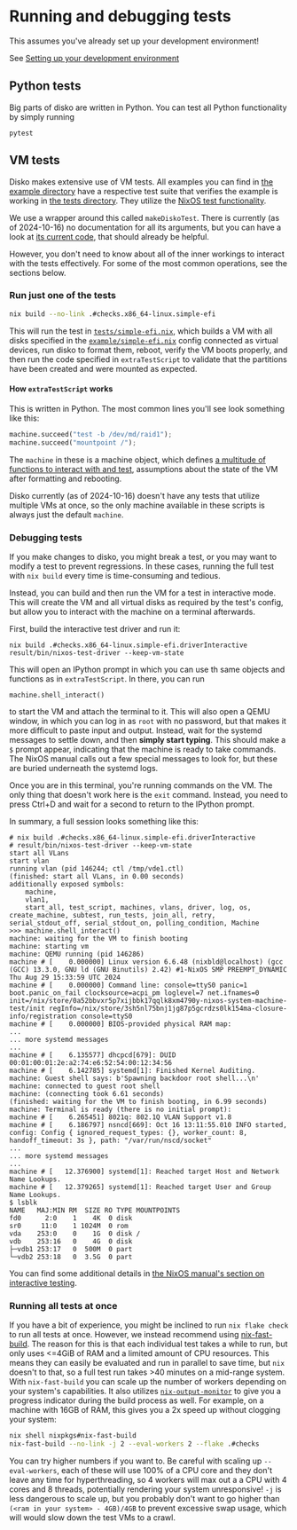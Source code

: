 # Running and debugging tests

This assumes you've already set up your development environment!

See [Setting up your development environment](./dev-setup.md)

## Python tests

Big parts of disko are written in Python. You can test all Python
functionality by simply running

```
pytest
```

## VM tests

Disko makes extensive use of VM tests. All examples you can find in
[the example directory](../example) have a respective test suite that verifies
the example is working in [the tests directory](../tests/). They utilize the
[NixOS test functionality](https://nixos.org/manual/nixos/stable/#sec-nixos-tests).

We use a wrapper around this called `makeDiskoTest`. There is currently (as of
2024-10-16) no documentation for all its arguments, but you can have a look at
[its current code](https://github.com/nix-community/disko/blob/master/src/disko_lib/tests.nix#L44C5-L58C10),
that should already be helpful.

However, you don't need to know about all of the inner workings to interact with
the tests effectively. For some of the most common operations, see the sections
below.

### Run just one of the tests

```sh
nix build --no-link .#checks.x86_64-linux.simple-efi
```

This will run the test in [`tests/simple-efi.nix`](../tests/simple-efi.nix),
which builds a VM with all disks specified in the
[`example/simple-efi.nix`](../example/simple-efi.nix) config connected as
virtual devices, run disko to format them, reboot, verify the VM boots properly,
and then run the code specified in `extraTestScript` to validate that the
partitions have been created and were mounted as expected.

#### How `extraTestScript` works

This is written in Python. The most common lines you'll see look something like
this:

```python
machine.succeed("test -b /dev/md/raid1");
machine.succeed("mountpoint /");
```

The `machine` in these is a machine object, which defines
[a multitude of functions to interact with and test](https://nixos.org/manual/nixos/stable/#ssec-machine-objects),
assumptions about the state of the VM after formatting and rebooting.

Disko currently (as of 2024-10-16) doesn't have any tests that utilize multiple
VMs at once, so the only machine available in these scripts is always just the
default `machine`.

### Debugging tests

If you make changes to disko, you might break a test, or you may want to modify
a test to prevent regressions. In these cases, running the full test with
`nix build` every time is time-consuming and tedious.

Instead, you can build and then run the VM for a test in interactive mode. This
will create the VM and all virtual disks as required by the test's config, but
allow you to interact with the machine on a terminal afterwards.

First, build the interactive test driver and run it:

```
nix build .#checks.x86_64-linux.simple-efi.driverInteractive
result/bin/nixos-test-driver --keep-vm-state
```

This will open an IPython prompt in which you can use th same objects and
functions as in `extraTestScript`. In there, you can run

```
machine.shell_interact()
```

to start the VM and attach the terminal to it. This will also open a QEMU
window, in which you can log in as `root` with no password, but that makes it
more difficult to paste input and output. Instead, wait for the systemd messages
to settle down, and then **simply start typing**. This should make a `$` prompt
appear, indicating that the machine is ready to take commands. The NixOS manual
calls out a few special messages to look for, but these are buried underneath
the systemd logs.

Once you are in this terminal, you're running commands on the VM. The only thing
that doesn't work here is the `exit` command. Instead, you need to press Ctrl+D
and wait for a second to return to the IPython prompt.

In summary, a full session looks something like this:

```
# nix build .#checks.x86_64-linux.simple-efi.driverInteractive
# result/bin/nixos-test-driver --keep-vm-state 
start all VLans
start vlan
running vlan (pid 146244; ctl /tmp/vde1.ctl)
(finished: start all VLans, in 0.00 seconds)
additionally exposed symbols:
    machine,
    vlan1,
    start_all, test_script, machines, vlans, driver, log, os, create_machine, subtest, run_tests, join_all, retry, serial_stdout_off, serial_stdout_on, polling_condition, Machine
>>> machine.shell_interact()
machine: waiting for the VM to finish booting
machine: starting vm
machine: QEMU running (pid 146286)
machine # [    0.000000] Linux version 6.6.48 (nixbld@localhost) (gcc (GCC) 13.3.0, GNU ld (GNU Binutils) 2.42) #1-NixOS SMP PREEMPT_DYNAMIC Thu Aug 29 15:33:59 UTC 2024
machine # [    0.000000] Command line: console=ttyS0 panic=1 boot.panic_on_fail clocksource=acpi_pm loglevel=7 net.ifnames=0 init=/nix/store/0a52bbvxr5p7xijbbk17qqlk8xm4790y-nixos-system-machine-test/init regInfo=/nix/store/3sh5nl75bnj1jg87p5gcrdzs0lk154ma-closure-info/registration console=ttyS0
machine # [    0.000000] BIOS-provided physical RAM map:
...
... more systemd messages
...
machine # [    6.135577] dhcpcd[679]: DUID 00:01:00:01:2e:a2:74:e6:52:54:00:12:34:56
machine # [    6.142785] systemd[1]: Finished Kernel Auditing.
machine: Guest shell says: b'Spawning backdoor root shell...\n'
machine: connected to guest root shell
machine: (connecting took 6.61 seconds)
(finished: waiting for the VM to finish booting, in 6.99 seconds)
machine: Terminal is ready (there is no initial prompt):
machine # [    6.265451] 8021q: 802.1Q VLAN Support v1.8
machine # [    6.186797] nsncd[669]: Oct 16 13:11:55.010 INFO started, config: Config { ignored_request_types: {}, worker_count: 8, handoff_timeout: 3s }, path: "/var/run/nscd/socket"
...
... more systemd messages
...
machine # [   12.376900] systemd[1]: Reached target Host and Network Name Lookups.
machine # [   12.379265] systemd[1]: Reached target User and Group Name Lookups.
$ lsblk
NAME   MAJ:MIN RM  SIZE RO TYPE MOUNTPOINTS
fd0      2:0    1    4K  0 disk 
sr0     11:0    1 1024M  0 rom  
vda    253:0    0    1G  0 disk /
vdb    253:16   0    4G  0 disk 
├─vdb1 253:17   0  500M  0 part 
└─vdb2 253:18   0  3.5G  0 part
```

You can find some additional details in
[the NixOS manual's section on interactive testing](https://nixos.org/manual/nixos/stable/#sec-running-nixos-tests-interactively).

### Running all tests at once

If you have a bit of experience, you might be inclined to run `nix flake check`
to run all tests at once. However, we instead recommend using
[nix-fast-build](https://github.com/Mic92/nix-fast-build). The reason for this
is that each individual test takes a while to run, but only uses <=4GiB of RAM
and a limited amount of CPU resources. This means they can easily be evaluated
and run in parallel to save time, but `nix` doesn't to that, so a full test run
takes >40 minutes on a mid-range system. With `nix-fast-build` you can scale up
the number of workers depending on your system's capabilities. It also utilizes
[`nix-output-monitor`](https://github.com/maralorn/nix-output-monitor) to give
you a progress indicator during the build process as well. For example, on a
machine with 16GB of RAM, this gives you a 2x speed up without clogging your
system:

```sh
nix shell nixpkgs#nix-fast-build
nix-fast-build --no-link -j 2 --eval-workers 2 --flake .#checks
```

You can try higher numbers if you want to. Be careful with scaling up
`--eval-workers`, each of these will use 100% of a CPU core and they don't leave
any time for hyperthreading, so 4 workers will max out a a CPU with 4 cores and
8 threads, potentially rendering your system unresponsive! `-j` is less
dangerous to scale up, but you probably don't want to go higher than
`(<ram in your system> - 4GB)/4GB` to prevent excessive swap usage, which will
would slow down the test VMs to a crawl.
